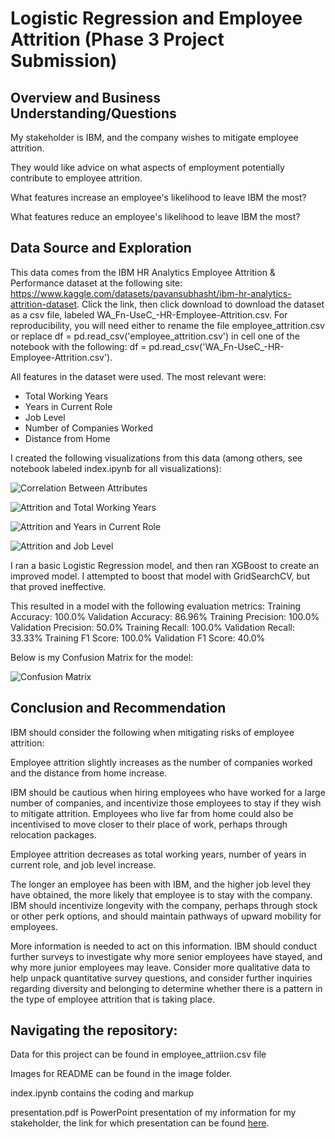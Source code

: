 # Logistic Regression and Employee Attrition (Phase 3 Project Submission)

## Overview and Business Understanding/Questions

My stakeholder is IBM, and the company wishes to mitigate employee attrition.  

They would like advice on what aspects of employment potentially contribute to employee attrition.

What features increase an employee's likelihood to leave IBM the most?

What features reduce an employee's likelihood to leave IBM the most?

## Data Source and Exploration

This data comes from the IBM HR Analytics Employee Attrition & Performance dataset at the following site: https://www.kaggle.com/datasets/pavansubhasht/ibm-hr-analytics-attrition-dataset.  Click the link, then click download to download the dataset as a csv file, labeled WA_Fn-UseC_-HR-Employee-Attrition.csv.  For reproducibility, you will need either to rename the file employee_attrition.csv or replace df = pd.read_csv('employee_attrition.csv') in cell one of the notebook with the following: df = pd.read_csv('WA_Fn-UseC_-HR-Employee-Attrition.csv'). 

All features in the dataset were used. The most relevant were:
* Total Working Years
* Years in Current Role
* Job Level
* Number of Companies Worked
* Distance from Home


I created the following visualizations from this data (among others, see notebook labeled index.ipynb for all visualizations):

![Correlation Between Attributes](https://github.com/clarkkon/IBM-Employee-Attrition-Logistic-Regression/assets/98120389/5a3ba293-74e1-48b9-86c8-889dca3eadc5)

![Attrition and Total Working Years](https://github.com/clarkkon/IBM-Employee-Attrition-Logistic-Regression/assets/98120389/990b1d76-f550-45eb-a987-3e5554ffd203)

![Attrition and Years in Current Role](https://github.com/clarkkon/IBM-Employee-Attrition-Logistic-Regression/assets/98120389/1486a931-7011-4ec2-a952-9f07804d76d7)

![Attrition and Job Level](https://github.com/clarkkon/IBM-Employee-Attrition-Logistic-Regression/assets/98120389/17ae2068-58b5-41f6-9fd3-da9f0eb0cf27)

I ran a basic Logistic Regression model, and then ran XGBoost to create an improved model. I attempted to boost that model with GridSearchCV, but that proved ineffective.

This resulted in a model with the following evaluation metrics:
Training Accuracy: 100.0%
Validation Accuracy: 86.96%
Training Precision: 100.0%
Validation Precision: 50.0%
Training Recall: 100.0%
Validation Recall: 33.33%
Training F1 Score: 100.0%
Validation F1 Score: 40.0%

Below is my Confusion Matrix for the model:

![Confusion Matrix](https://github.com/clarkkon/IBM-Employee-Attrition-Logistic-Regression/assets/98120389/5e176215-4101-4399-b22d-e3849c37cdce)

## Conclusion and Recommendation

IBM should consider the following when mitigating risks of employee attrition:

Employee attrition slightly increases as the number of companies worked and the distance from home increase. 

IBM should be cautious when hiring employees who have worked for a large number of companies, and incentivize those employees to stay if they wish to mitigate attrition.  Employees who live far from home could also be incentivised to move closer to their place of work, perhaps through relocation packages.  

Employee attrition decreases as total working years, number of years in current role, and job level increase. 

The longer an employee has been with IBM, and the higher job level they have obtained, the more likely that employee is to stay with the company. IBM should incentivize longevity with the company, perhaps through stock or other perk options, and should maintain pathways of upward mobility for employees. 

More information is needed to act on this information. IBM should conduct further surveys to investigate why more senior employees have stayed, and why more junior employees may leave. Consider more qualitative data to help unpack quantitative survey questions, and consider further inquiries regarding diversity and belonging to determine whether there is a pattern in the type of employee attrition that is taking place. 


## Navigating the repository:

Data for this project can be found in employee_attriion.csv file

Images for README can be found in the image folder.

index.ipynb contains the coding and markup

presentation.pdf is PowerPoint presentation of my information for my stakeholder, the link for which presentation can be found [here](https://docs.google.com/presentation/d/1cg4bz9WO3JMktPdvxqbhGGsCYClR589xYYdrvFqUKxY/edit?usp=sharing).
